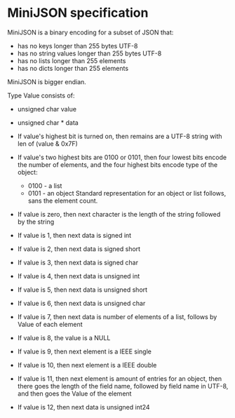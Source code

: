 MiniJSON specification
======================

MiniJSON is a binary encoding for a subset of JSON that:

* has no keys longer than 255 bytes UTF-8
* has no string values longer than 255 bytes UTF-8
* has no lists longer than 255 elements
* has no dicts longer than 255 elements

MiniJSON is bigger endian.

Type Value consists of:

* unsigned char value
* unsigned char * data

* If value's highest bit is turned on, then remains are a UTF-8 string
with len of (value & 0x7F)
* If value's two highest bits are 0100 or 0101, then four lowest bits encode the number of elements,
  and the four highest bits encode type of the object:
  * 0100 - a list
  * 0101 - an object
  Standard representation for an object or list follows,
  sans the element count.
* If value is zero, then next character is the length of the string followed by the string
* If value is 1, then next data is signed int 
* If value is 2, then next data is signed short
* If value is 3, then next data is signed char
* If value is 4, then next data is unsigned int
* If value is 5, then next data is unsigned short
* If value is 6, then next data is unsigned char
* If value is 7, then next data is number of elements of a list, 
 follows by Value of each element
* If value is 8, the value is a NULL
* If value is 9, then next element is a IEEE single
* If value is 10, then next element is a IEEE double
* If value is 11, then next element is amount of entries for
    an object, then there goes the length of the field name,
    followed by field name in UTF-8, and then goes the Value
    of the element
* If value is 12, then next data is unsigned int24
